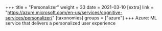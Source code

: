 +++
title = "Personalizer"
weight = 33
date = 2021-03-10
[extra]
link = "https://azure.microsoft.com/en-us/services/cognitive-services/personalizer/"
[taxonomies]
groups = ["azure"]
+++
Azure: ML service that delivers a personalized user experience


